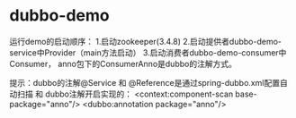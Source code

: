 # dubbo-demo
运行demo的启动顺序：
1.启动zookeeper(3.4.8)
2.启动提供者dubbo-demo-service中Provider（main方法启动）
3.启动消费者dubbo-demo-consumer中Consumer， anno包下的ConsumerAnno是dubbo的注解方式。

提示：dubbo的注解@Service 和 @Reference是通过spring-dubbo.xml配置自动扫描 和 dubbo注解开启实现的： 
    <context:component-scan base-package="anno"/>
    <dubbo:annotation package="anno"/>
    
